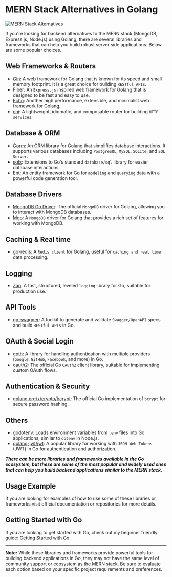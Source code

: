 # MERN Stack Alternatives in Golang

![MERN Stack Alternatives](https://cujo.com/wp-content/uploads/2023/08/GO_1.jpg)

If you're looking for backend alternatives to the MERN stack (MongoDB, Express.js, Node.js) using Golang, there are several libraries and frameworks that can help you build robust server side applications. Below are some popular choices.

## Web Frameworks & Routers

- [Gin](https://github.com/gin-gonic/gin): A web framework for Golang that is known for its speed and small memory footprint. It is a great choice for building `RESTful APIs`.
- [Fiber](https://gofiber.io/): An `Express.js` inspired web framework for Golang that is designed to be fast and easy to use.
- [Echo](https://echo.labstack.com/): Another high performance, extensible, and minimalist web framework for Golang.
- [chi](https://github.com/go-chi/chi): A lightweight, idiomatic, and composable router for building `HTTP services`.

## Database & ORM

- [Gorm](https://gorm.io/): An ORM library for Golang that simplifies database interactions. It supports various databases including `PostgreSQL`, `MySQL`, `SQLite`, and `SQL Server`.
- [sqlx](https://github.com/jmoiron/sqlx): Extensions to Go's standard `database/sql` library for easier database interactions.
- [Ent](https://entgo.io/): An entity framework for Go for `modeling` and `querying` data with a powerful code generation tool.

## Database Drivers

- [MongoDB Go Driver](https://github.com/mongodb/mongo-go-driver): The official `MongoDB` driver for Golang, allowing you to interact with MongoDB databases.
- [Mgo](https://github.com/go-mgo/mgo): A `MongoDB` driver for Golang that provides a rich set of features for working with MongoDB.

## Caching & Real time

- [go-redis](https://github.com/redis/go-redis): A `Redis client` for Golang, useful for `caching and real time` data processing.

## Logging

- [Zap](https://github.com/uber-go/zap): A fast, structured, leveled `logging` library for Go, suitable for production use.

## API Tools

- [go-swagger](https://github.com/go-swagger/go-swagger): A toolkit to generate and validate `Swagger/OpenAPI` specs and build `RESTful APIs` in Go.

## OAuth & Social Login

- [goth](https://github.com/markbates/goth): A library for handling authentication with multiple providers (`Google`, `GitHub`, `Facebook`, and more) in Go.
- [oauth2](https://pkg.go.dev/golang.org/x/oauth2): The official Go `OAuth2` client library, suitable for implementing custom OAuth flows.

## Authentication & Security

- [golang.org/x/crypto/bcrypt](https://pkg.go.dev/golang.org/x/crypto/bcrypt): The official Go implementation of `bcrypt` for secure password hashing.

## Others

- [godotenv](https://github.com/joho/godotenv): Loads environment variables from `.env` files into Go applications, similar to `dotenv` in Node.js.
- [golang-jwt/jwt](https://github.com/golang-jwt/jwt): A popular library for working with `JSON Web Tokens` (JWT) in Go for authentication and authorization.

**_There can be more libraries and frameworks available in the Go ecosystem, but these are some of the most popular and widely used ones that can help you build backend applications similar to the MERN stack._**

## Usage Example

If you are looking for examples of how to use some of these libraries or frameworks visit official documentation or repositories for more details.

## Getting Started with Go

If you are looking to get started with Go, check out my beginner friendly guide: [Getting Started with Go](https://priyanxhu.me/blogs/golang)

---

**Note:** While these libraries and frameworks provide powerful tools for building backend applications in Go, they may not have the same level of community support or ecosystem as the MERN stack. Be sure to evaluate each option based on your specific project requirements and preferences.
